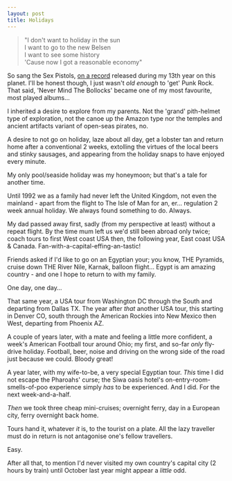 ```yaml
---
layout: post
title: Holidays
---
```


> "I don't want to holiday in the sun<br>
> I want to go to the new Belsen<br>
> I want to see some history<br>
> 'Cause now I got a reasonable economy"

So sang the Sex Pistols, [on a record](https://en.m.wikipedia.org/wiki/Holidays_in_the_Sun_(song)) released during my 13th year on this planet.  I'll be honest though, I just wasn't *old enough* to 'get' Punk Rock.  That said, 'Never Mind The Bollocks' became one of my most favourite, most played albums… 

I inherited a desire to explore from my parents.  Not the 'grand' pith-helmet type of exploration, not the canoe up the Amazon type nor the temples and ancient artifacts variant of open-seas pirates, no.

A desire to not go on holiday, laze about all day, get a lobster tan and return home after a conventional 2 weeks, extolling the virtues of the local beers and stinky sausages, and appearing from the holiday snaps to have enjoyed every minute.

My only pool/seaside holiday was my honeymoon; but that's a tale for another time.

Until 1992 we as a family had never left the United Kingdom, not even the mainland - apart from the flight to The Isle of Man for an, er… regulation 2 week annual holiday.  We always found something to do.  Always.

My dad passed away first, sadly (from my perspective at least) without a repeat flight.  By the time mum left us we'd still been abroad only twice; coach tours to first West coast USA then, the following year, East coast USA & Canada.  Fan-with-a-capital-effing-an-tastic!

Friends asked if I'd like to go on an Egyptian your; you know, THE Pyramids, cruise down THE River Nile, Karnak, balloon flight…  Egypt is am amazing country - and one I hope to return to with my family.

One day, one day…

That same year, a USA tour from Washington DC through the South and departing from Dallas TX.  The year after *that* another USA tour, this starting in Denver CO, south through the American Rockies into New Mexico then West, departing from Phoenix AZ.

A couple of years later, with a mate and feeling a little more confident, a week's American Football tour around Ohio; my first, and so-far *only* fly-drive holiday.  Football, beer, noise and driving on the wrong side of the road just because we could.  Bloody great!

A year later, with my wife-to-be, a very special Egyptian tour.  *This* time I did not escape the Pharoahs' curse; the Siwa oasis hotel's on-entry-room-smells-of-poo experience simply *has* to be experienced.  And I did.  For the next week-and-a-half.

*Then* we took three cheap mini-cruises; overnight ferry, day in a European city, ferry overnight back home.

Tours hand it, whatever *it* is, to the tourist on a plate.  All the lazy traveller must do in return is not antagonise one's fellow travellers.

Easy.

After all that, to mention I'd never visited my own country's capital city (2 hours by train) until October last year might appear a *little* odd.